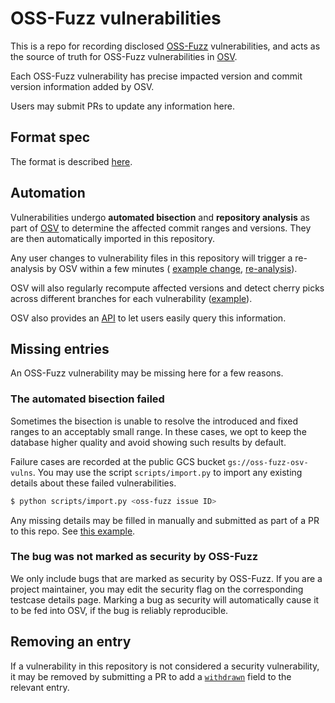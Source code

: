 # OSS-Fuzz vulnerabilities

This is a repo for recording disclosed [OSS-Fuzz](https://github.com/threatcode/oss-fuzz)
vulnerabilities, and acts as the source of truth for OSS-Fuzz vulnerabilities in
[OSV].

Each OSS-Fuzz vulnerability has precise impacted version and commit version
information added by OSV.

Users may submit PRs to update any information here.

## Format spec

The format is described [here](https://ossf.github.io/osv-schema/).

## Automation

Vulnerabilities undergo **automated bisection** and **repository analysis** as part of 
[OSV] to determine the affected commit ranges and versions. They are then
automatically imported in this repository.

Any user changes to vulnerability files in this repository will trigger a
re-analysis by OSV within a few minutes (
[example change](https://github.com/threatcode/oss-fuzz-vulns/commit/8546454f8ad92bee001ca3be5b4c236bcc2df3d5),
[re-analysis](https://github.com/threatcode/oss-fuzz-vulns/commit/5a1e660f6e8ddd3d3db513f976f4987287fc258e)).

OSV will also regularly recompute affected versions and detect cherry picks
across different branches for each vulnerability
([example](https://github.com/threatcode/oss-fuzz-vulns/commit/76395230e992d4de9bae19b39d27dbad16ec389d)).

OSV also provides an [API](https://osv.dev/docs/) to let users easily query this information.

[OSV]: https://github.com/threatcode/osv

## Missing entries

An OSS-Fuzz vulnerability may be missing here for a few reasons.

### The automated bisection failed

Sometimes the bisection is unable to resolve the introduced and fixed
ranges to an acceptably small range. In these cases, we opt to keep the database
higher quality and avoid showing such results by default. 

Failure cases are recorded at the public GCS bucket `gs://oss-fuzz-osv-vulns`.
You may use the script `scripts/import.py` to import any existing details about
these failed vulnerabilities.

```bash
$ python scripts/import.py <oss-fuzz issue ID>
```

Any missing details may be filled in manually and submitted as part of a PR to this repo.
See [this example](https://github.com/threatcode/oss-fuzz-vulns/commit/8546454f8ad92bee001ca3be5b4c236bcc2df3d5).

### The bug was not marked as security by OSS-Fuzz

We only include bugs that are marked as security by OSS-Fuzz. If you are a
project maintainer, you may edit the security flag on the corresponding testcase
details page. Marking a bug as security will automatically cause it to be fed into OSV,
if the bug is reliably reproducible.

## Removing an entry

If a vulnerability in this repository is not considered a security vulnerability,
it may be removed by submitting a PR to add a [`withdrawn`](https://ossf.github.io/osv-schema/#withdrawn-field)
field to the relevant entry. 
